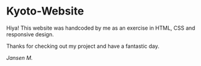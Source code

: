 # Kyoto-Website

Hiya!  This website was handcoded by me as an exercise in HTML, CSS and responsive design.

Thanks for checking out my project and have a fantastic day.

*Jansen M.* 